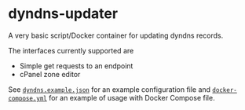 # dyndns-updater

A very basic script/Docker container for updating dyndns records.

The interfaces currently supported are

* Simple get requests to an endpoint
* cPanel zone editor

See [`dyndns.example.json`](./dyndns.example.json) for an example configuration file and [`docker-compose.yml`](./docker-compose.yml) for an example of usage with Docker Compose file.

